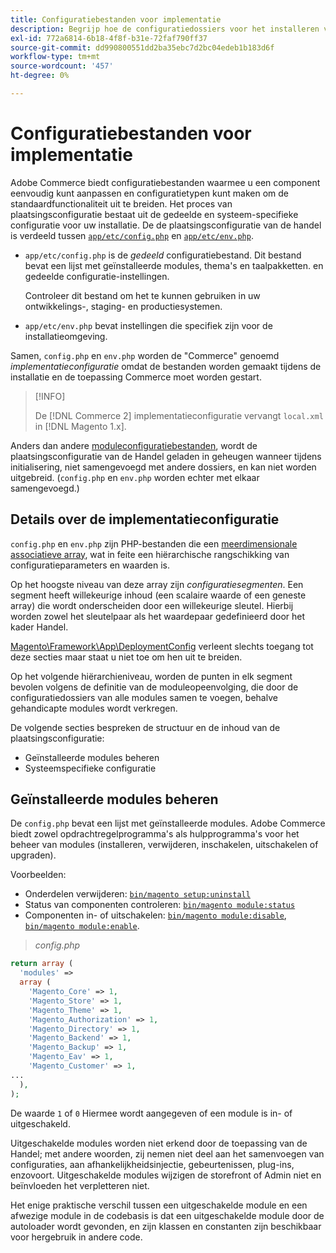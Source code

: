 ```yaml
---
title: Configuratiebestanden voor implementatie
description: Begrijp hoe de configuratiedossiers voor het installeren van de toepassing van de Handel werken.
exl-id: 772a6814-6b18-4f8f-b31e-72faf790ff37
source-git-commit: dd990800551dd2ba35ebc7d2bc04edeb1b183d6f
workflow-type: tm+mt
source-wordcount: '457'
ht-degree: 0%

---
```


# Configuratiebestanden voor implementatie

Adobe Commerce biedt configuratiebestanden waarmee u een component eenvoudig kunt aanpassen en configuratietypen kunt maken om de standaardfunctionaliteit uit te breiden. Het proces van plaatsingsconfiguratie bestaat uit de gedeelde en systeem-specifieke configuratie voor uw installatie. De de plaatsingsconfiguratie van de handel is verdeeld tussen [`app/etc/config.php`](../reference/config-reference-configphp.md) en [`app/etc/env.php`](../reference/config-reference-envphp.md).

- `app/etc/config.php` is de _gedeeld_ configuratiebestand.
Dit bestand bevat een lijst met geïnstalleerde modules, thema&#39;s en taalpakketten. en gedeelde configuratie-instellingen.

   Controleer dit bestand om het te kunnen gebruiken in uw ontwikkelings-, staging- en productiesystemen.

- `app/etc/env.php` bevat instellingen die specifiek zijn voor de installatieomgeving.

Samen, `config.php` en `env.php` worden de &quot;Commerce&quot; genoemd _implementatieconfiguratie_ omdat de bestanden worden gemaakt tijdens de installatie en de toepassing Commerce moet worden gestart.

>[!INFO]
>
>De [!DNL Commerce 2] implementatieconfiguratie vervangt `local.xml` in [!DNL Magento 1.x].

Anders dan andere [moduleconfiguratiebestanden](../reference/module-files.md), wordt de plaatsingsconfiguratie van de Handel geladen in geheugen wanneer tijdens initialisering, niet samengevoegd met andere dossiers, en kan niet worden uitgebreid. (`config.php` en `env.php` worden echter met elkaar samengevoegd.)

## Details over de implementatieconfiguratie

`config.php` en `env.php` zijn PHP-bestanden die een [meerdimensionale associatieve array](https://www.w3schools.com:443/php/php_arrays.asp), wat in feite een hiërarchische rangschikking van configuratieparameters en waarden is.

Op het hoogste niveau van deze array zijn _configuratiesegmenten_. Een segment heeft willekeurige inhoud (een scalaire waarde of een geneste array) die wordt onderscheiden door een willekeurige sleutel. Hierbij worden zowel het sleutelpaar als het waardepaar gedefinieerd door het kader Handel.

[Magento\Framework\App\DeploymentConfig](https://github.com/magento/magento2/blob/2.4/lib/internal/Magento/Framework/App/DeploymentConfig.php) verleent slechts toegang tot deze secties maar staat u niet toe om hen uit te breiden.

Op het volgende hiërarchieniveau, worden de punten in elk segment bevolen volgens de definitie van de moduleopeenvolging, die door de configuratiedossiers van alle modules samen te voegen, behalve gehandicapte modules wordt verkregen.

De volgende secties bespreken de structuur en de inhoud van de plaatsingsconfiguratie:

- Geïnstalleerde modules beheren
- Systeemspecifieke configuratie

## Geïnstalleerde modules beheren

De `config.php` bevat een lijst met geïnstalleerde modules. Adobe Commerce biedt zowel opdrachtregelprogramma&#39;s als hulpprogramma&#39;s voor het beheer van modules (installeren, verwijderen, inschakelen, uitschakelen of upgraden).

Voorbeelden:

- Onderdelen verwijderen: [`bin/magento setup:uninstall`](../../installation/tutorials/uninstall-modules.md)
- Status van componenten controleren: [`bin/magento module:status`](https://devdocs.magento.com/guides/v2.4/reference/cli/magento.html#modulestatus)
- Componenten in- of uitschakelen: [`bin/magento module:disable`](../../installation/tutorials/manage-modules.md), [`bin/magento module:enable`](../../installation/tutorials/manage-modules.md).

> _config.php_

```php
return array (
  'modules' =>
  array (
    'Magento_Core' => 1,
    'Magento_Store' => 1,
    'Magento_Theme' => 1,
    'Magento_Authorization' => 1,
    'Magento_Directory' => 1,
    'Magento_Backend' => 1,
    'Magento_Backup' => 1,
    'Magento_Eav' => 1,
    'Magento_Customer' => 1,
...
  ),
);
```

De waarde `1` of `0` Hiermee wordt aangegeven of een module is in- of uitgeschakeld.

Uitgeschakelde modules worden niet erkend door de toepassing van de Handel; met andere woorden, zij nemen niet deel aan het samenvoegen van configuraties, aan afhankelijkheidsinjectie, gebeurtenissen, plug-ins, enzovoort. Uitgeschakelde modules wijzigen de storefront of Admin niet en beïnvloeden het verpletteren niet.

Het enige praktische verschil tussen een uitgeschakelde module en een afwezige module in de codebasis is dat een uitgeschakelde module door de autoloader wordt gevonden, en zijn klassen en constanten zijn beschikbaar voor hergebruik in andere code.
